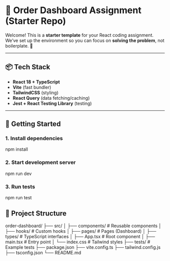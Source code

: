 # 🧪 Order Dashboard Assignment (Starter Repo)

Welcome! This is a **starter template** for your React coding assignment.  
We’ve set up the environment so you can focus on **solving the problem**, not boilerplate. 🚀  

---

## 📦 Tech Stack
- **React 18 + TypeScript**
- **Vite** (fast bundler)
- **TailwindCSS** (styling)
- **React Query** (data fetching/caching)
- **Jest + React Testing Library** (testing)

---

## 🚀 Getting Started

### 1. Install dependencies
npm install

### 2. Start development server
npm run dev

### 3. Run tests
npm run test

## 📂 Project Structure
order-dashboard/ 
├── src/
│   ├── components/       # Reusable components 
│   ├── hooks/            # Custom hooks 
│   ├── pages/            # Pages (Dashboard) 
│   ├── types/            # TypeScript interfaces 
│   ├── App.tsx           # Root component 
│   ├── main.tsx          # Entry point 
│   └── index.css         # Tailwind styles 
├── tests/                # Example tests 
├── package.json 
├── vite.config.ts 
├── tailwind.config.js 
├── tsconfig.json 
└── README.md 

